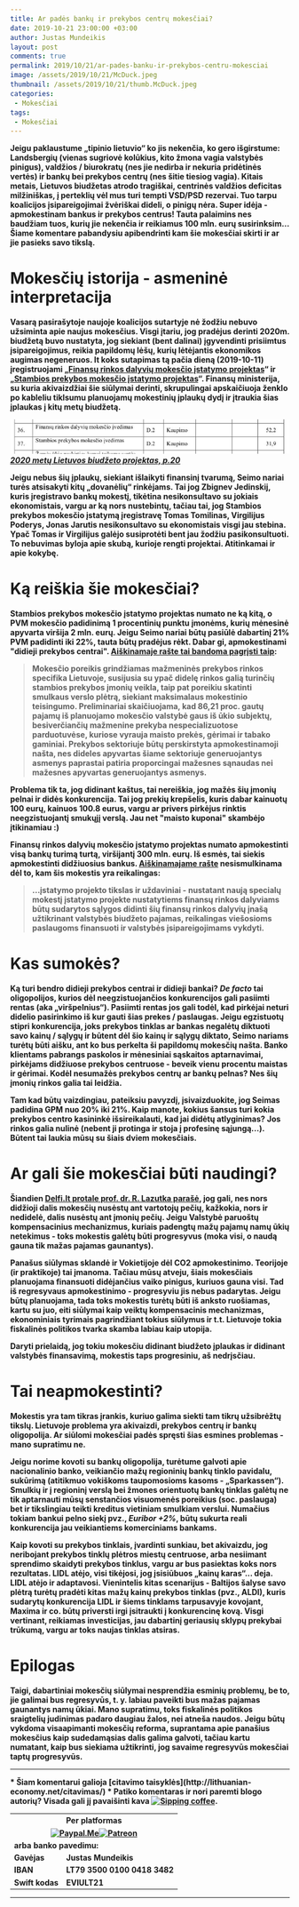 ```yaml
---
title: Ar padės bankų ir prekybos centrų mokesčiai?
date: 2019-10-21 23:00:00 +03:00
author: Justas Mundeikis
layout: post
comments: true
permalink: 2019/10/21/ar-pades-banku-ir-prekybos-centru-mokesciai
image: /assets/2019/10/21/McDuck.jpeg
thumbnail: /assets/2019/10/21/thumb.McDuck.jpeg
categories:
 - Mokesčiai
tags:
 - Mokesčiai
---
```


<strong>
Jeigu paklaustume „tipinio lietuvio“ ko jis nekenčia, ko gero išgirstume: Landsbergių (vienas sugriovė kolūkius, kito žmona vagia valstybės pinigus), valdžios / biurokratų (nes jie nedirba ir nekuria pridėtinės vertės) ir bankų bei prekybos centrų (nes šitie tiesiog vagia). Kitais metais, Lietuvos biudžetas atrodo tragiškai, centrinės valdžios deficitas milžiniškas, į perteklių vėl mus turi tempti VSD/PSD rezervai. Tuo tarpu koalicijos įsipareigojimai žvėriškai dideli, o pinigų nėra. Super idėja - apmokestinam bankus ir prekybos centrus! Tauta palaimins nes baudžiam tuos, kurių jie nekenčia ir reikiamus 100 mln. eurų susirinksim… Šiame komentare pabandysiu apibendrinti kam šie mokesčiai skirti ir ar jie pasieks savo tikslą.
<strong>
<!--more-->

# Mokesčių istorija - asmeninė interpretacija

Vasarą pasirašytoje naujoje koalicijos sutartyje nė žodžiu nebuvo užsiminta apie naujus mokesčius. Visgi įtariu, jog pradėjus derinti 2020m. biudžetą buvo nustatyta, jog siekiant (bent dalinai) įgyvendinti prisiimtus įsipareigojimus, reikia papildomų lėšų, kurių lėtėjantis ekonomikos augimas negeneruos. It koks sutapimas tą pačia dieną (2019-10-11) įregistruojami „[Finansų rinkos dalyvių mokesčio įstatymo projektas](https://e-seimas.lrs.lt/portal/legalAct/lt/TAP/2e7f2070ec2111e99ab7ff5a9ea34fcc?positionInSearchResults=2&searchModelUUID=b49e3351-dc31-4b89-b4b8-c9fdfc490667)“ ir „[Stambios prekybos mokesčio įstatymo projektas](https://e-seimas.lrs.lt/portal/legalAct/lt/TAP/bbf60b40ec2511e99ab7ff5a9ea34fcc?positionInSearchResults=8&searchModelUUID=b49e3351-dc31-4b89-b4b8-c9fdfc490667)“. Finansų ministerija, su kuria akivaizdžiai šie siūlymai derinti, skrupulingai apskaičiuoja ženklo po kableliu tiklsumu planuojamų mokestinių įplaukų dydį ir įtraukia šias įplaukas į kitų metų biudžetą.

![](/assets/2019/10/21/biudzeto_iplaukos.jpeg)
_[2020 metų Lietuvos biudžeto projektas, p.20](https://ec.europa.eu/info/sites/info/files/economy-finance/2020_dbp_lt_lt.pdf)_

Jeigu nebus šių įplaukų, siekiant išlaikyti finansinį tvarumą, Seimo nariai turės atsisakyti kitų „dovanėlių“ rinkėjams. Tai jog Zbignev Jedinskij, kuris įregistravo bankų mokestį, tikėtina nesikonsultavo su jokiais ekonomistais, vargu ar ką nors nustebintų, tačiau tai, jog Stambios prekybos mokesčio įstatymą įregistravę Tomas Tomilinas, Virgilijus Poderys, Jonas Jarutis nesikonsultavo su ekonomistais visgi jau stebina. Ypač Tomas ir Virgilijus galėjo susiprotėti bent jau žodžiu pasikonsultuoti. To nebuvimas byloja apie skubą, kurioje rengti projektai. Atitinkamai ir apie kokybę.

# Ką reiškia šie mokesčiai?

Stambios prekybos mokesčio įstatymo projektas numato ne ką kitą, o PVM mokesčio padidinimą 1 procentinių punktu įmonėms, kurių mėnesinė apyvarta viršija 2 mln. eurų. Jeigu Seimo nariai būtų pasiūlė dabartinį 21% PVM padidinti iki 22%, tauta būtų pradėjus rėkt. Dabar gi, apmokestinami "didieji prekybos centrai". [Aiškinamaje rašte tai bandoma pagrįsti taip](https://e-seimas.lrs.lt/portal/legalAct/lt/TAK/d654af50ec2511e99ab7ff5a9ea34fcc?jfwid=-gs204azmh):

> Mokesčio poreikis grindžiamas mažmeninės prekybos rinkos specifika Lietuvoje, susijusia su ypač didelę rinkos galią turinčių stambios prekybos įmonių veikla, taip pat poreikiu skatinti smulkaus verslo plėtrą, siekiant maksimalaus mokestinio teisingumo. Preliminariai skaičiuojama, kad 86,21 proc. gautų pajamų iš planuojamo mokesčio valstybė gaus iš ūkio subjektų, besiverčiančių mažmenine prekyba nespecializuotose parduotuvėse, kuriose vyrauja maisto prekės, gėrimai ir tabako gaminiai. Prekybos sektoriuje būtų perskirstyta apmokestinamoji našta, nes dideles apyvartas šiame sektoriuje generuojantys asmenys paprastai patiria proporcingai mažesnes sąnaudas nei mažesnes apyvartas generuojantys asmenys.

Problema tik ta, jog didinant kaštus, tai nereiškia, jog mažės šių įmonių pelnai ir didės konkurencija. Tai jog prekių krepšelis, kuris dabar kainuotų 100 eurų, kainuos 100.8 eurus, vargu ar privers pirkėjus rinktis neegzistuojantį smukųjį verslą. Jau net "maisto kuponai" skambėjo įtikinamiau :)

Finansų rinkos dalyvių mokesčio įstatymo projektas numato apmokestinti visą bankų turimą turtą, viršijantį 300 mln. eurų. Iš esmės, tai siekis apmokestinti didžiuosius bankus. [Aiškinamajame rašte](https://e-seimas.lrs.lt/portal/legalAct/lt/TAK/521f7fb0ec2211e99ab7ff5a9ea34fcc?jfwid=-gs204azk2) nesismulkinama dėl to, kam šis mokestis yra reikalingas:

> ...įstatymo projekto tikslas ir uždaviniai - nustatant naują specialų mokestį įstatymo projekte nustatytiems finansų rinkos dalyviams būtų sudarytos sąlygos didinti šių finansų rinkos dalyvių įnašą užtikrinant valstybės biudžeto pajamas, reikalingas viešosioms paslaugoms finansuoti ir valstybės įsipareigojimams vykdyti.

# Kas sumokės?

Ką turi bendro didieji prekybos centrai ir didieji bankai? _De facto_ tai oligopolijos, kurios dėl neegzistuojančios konkurencijos gali pasiimti rentas (aka „viršpelnius“). Pasiimti rentas jos gali todėl, kad pirkėjai neturi didelio pasirinkimo iš kur gauti šias prekes / paslaugas. Jeigu egzistuotų stipri konkurencija, joks prekybos tinklas ar bankas negalėtų diktuoti savo kainų / sąlygų ir būtent dėl šio kainų ir sąlygų diktato, Seimo nariams turėtų būti aišku, ant ko bus perkelta ši papildomų mokesčių našta. Banko klientams pabrangs paskolos ir mėnesiniai sąskaitos aptarnavimai, pirkėjams didžiuose prekybos centruose - beveik vienu procentu maistas ir gėrimai. Kodėl nesumažės prekybos centrų ar bankų pelnas? Nes šių įmonių rinkos galia tai leidžia.

Tam kad būtų vaizdingiau, pateiksiu pavyzdį, įsivaizduokite, jog Seimas padidina GPM nuo 20% iki 21%. Kaip manote, kokius šansus turi kokia prekybos centro kasininkė išsireikalauti, kad jai didėtų atlyginimas? Jos rinkos galia nulinė (nebent ji protinga ir stoja į profesinę sąjungą...). Būtent tai laukia mūsų su šiais dviem mokesčiais.

# Ar gali šie mokesčiai būti naudingi?

Šiandien [Delfi.lt protale prof. dr. R. Lazutka parašė](https://www.delfi.lt/news/ringas/lit/romas-lazutka-banku-mokescio-nebus-bet-garbes-irgi.d?id=82574911), jog gali, nes nors didžioji dalis mokesčių nusėstų ant vartotojų pečių, kažkokia, nors ir nedidelė, dalis nusėstų ant įmonių pečių. Jeigu Valstybė paruoštų kompensacinius mechanizmus, kuriais padengtų mažų pajamų namų ūkių netekimus - toks mokestis galėtų būti progresyvus (moka visi, o naudą gauna tik mažas pajamas gaunantys).

Panašus siūlymas sklandė ir Vokietijoje dėl CO2 apmokestinimo. Teorijoje (ir praktikoje) tai įmanoma. Tačiau mūsų atveju, šiais mokesčiais planuojama finansuoti didėjančius vaiko pinigus, kuriuos gauna visi. Tad iš regresyvaus apmokestinimo - progresyviu jis nebus padarytas. Jeigu būtų planuojama, tada toks mokestis turėtų būti iš anksto ruošiamas, kartu su juo, eiti siūlymai kaip veiktų kompensacinis mechanizmas, ekonominiais tyrimais pagrindžiant tokius siūlymus ir t.t. Lietuvoje tokia fiskalinės politikos tvarka skamba labiau kaip utopija.

Daryti prielaidą, jog tokiu mokesčiu didinant biudžeto įplaukas ir didinant valstybės finansavimą, mokestis taps progresiniu, aš nedrįsčiau.

# Tai neapmokestinti?

Mokestis yra tam tikras įrankis, kuriuo galima siekti tam tikrų užsibrėžtų tikslų. Lietuvoje problema yra akivaizdi, prekybos centrų ir bankų oligopolija. Ar siūlomi mokesčiai padės spręsti šias esmines problemas - mano supratimu ne.

Jeigu norime kovoti su bankų oligopolija, turėtume galvoti apie nacionalinio banko, veikiančio mažų regioninių bankų tinklo pavidalu, sukūrimą (atitikmuo vokiškoms taupomosioms kasoms - „Sparkassen“). Smulkių ir į regioninį verslą bei žmones orientuotų bankų tinklas galėtų ne tik aptarnauti mūsų senstančios visuomenės poreikius (soc. paslauga) bet ir tikslingiau teikti kreditus vietiniam smulkiam verslui.
Numačius tokiam bankui pelno siekį pvz., _Euribor +2%_, būtų sukurta reali konkurencija jau veikiantiems komerciniams bankams.

Kaip kovoti su prekybos tinklais, įvardinti sunkiau, bet akivaizdu, jog neribojant prekybos tinklų plėtros miestų centruose, arba nesiimant sprendimo skaidyti prekybos tinklus, vargu ar bus pasiektas koks nors rezultatas. LIDL atėjo, visi tikėjosi, jog įsisiūbuos „kainų karas“... deja. LIDL atėjo ir adaptavosi.
Vienintelis kitas scenarijus - Baltijos šalyse savo plėtrą turėtų pradėti kitas mažų kainų prekybos tinklas (pvz., ALDI), kuris sudarytų konkurencija LIDL ir šiems tinklams tarpusavyje kovojant, Maxima ir co. būtų priversti irgi įsitraukti į konkurencinę kovą. Visgi vertinant, reikiamas investicijas, jau dabartinį geriausių sklypų prekybai trūkumą, vargu ar toks naujas tinklas atsiras.

# Epilogas

Taigi, dabartiniai mokesčių siūlymai nesprendžia esminių problemų, be to, jie galimai bus regresyvūs, t. y. labiau paveikti bus mažas pajamas gaunantys namų ūkiai. Mano supratimu, toks fiskalinės politikos sraigtelių judinimas padaro daugiau žalos, nei atneša naudos. Jeigu būtų vykdoma visaapimanti mokesčių reforma, suprantama apie panašius mokesčius kaip sudedamąsias dalis galima galvoti, tačiau kartu numatant, kaip bus siekiama užtikrinti, jog savaime regresyvūs mokesčiai taptų progresyvūs.

<hr />
* Šiam komentarui galioja [citavimo taisyklės](http://lithuanian-economy.net/citavimas/)
* Patiko komentaras ir nori paremti blogo autorių? Visada gali jį pavaišinti kava <a href="http://www.sherv.net/"><img src="http://www.sherv.net/cm/emoticons/drink/sipping-coffee.gif" alt="Sipping coffee" width="58" height="31" /></a>.

<style type="text/css">
.tg {border-collapse:collapse;border-spacing:0;}<br />.tg td{font-family:Arial, sans-serif;font-size:14px;padding:10px 5px;border-style:solid;border-width:1px;overflow:hidden;word-break:normal;border-color:black;}<br />.tg th{font-family:Arial, sans-serif;font-size:14px;font-weight:normal;padding:10px 5px;border-style:solid;border-width:1px;overflow:hidden;word-break:normal;border-color:black;}<br />.tg .tg-x70g{font-weight:bold;font-size:medium;font-family:Arial, Helvetica, sans-serif !important;;background-color:#343434;color:#ffffff;border-color:#000000;text-align:center;vertical-align:top}<br />.tg .tg-7rxk{font-size:medium;font-family:Arial, Helvetica, sans-serif !important;;border-color:#000000;text-align:center;vertical-align:top}<br />.tg .tg-80l2{font-size:14px;font-family:Arial, Helvetica, sans-serif !important;;border-color:#000000;text-align:left;vertical-align:top}<br /></style>

<table class="tg">
<tbody>
<tr>
<th class="tg-x70g" colspan="2">Per platformas</th>
</tr>
<tr>
<td class="tg-7rxk" style="text-align: center;" colspan="2"><a href="https://paypal.me/lithuanianeconomynet"><img style="width: 95px; height: 25px;" src="https://duckduckgo.com/i/ccfd0450.png" alt="Paypal.Me" /></a><a href="https://www.patreon.com/lithuanianeconomy"><img style="width: 120px; height: 35px;" src="https://assets.pcmag.com/media/images/421651-patreon.jpg" alt="Patreon" /></a></td>
</tr>
<tr>
<td class="tg-x70g" colspan="2">arba banko pavedimu:</td>
</tr>
<tr>
<td class="tg-80l2">Gavėjas</td>
<td class="tg-80l2">Justas Mundeikis</td>
</tr>
<tr>
<td class="tg-80l2">IBAN</td>
<td class="tg-80l2">LT79 3500 0100 0418 3482</td>
</tr>
<tr>
<td class="tg-80l2">Swift kodas</td>
<td class="tg-80l2">EVIULT21</td>
</tr>
</tbody>
</table>
<hr/>
